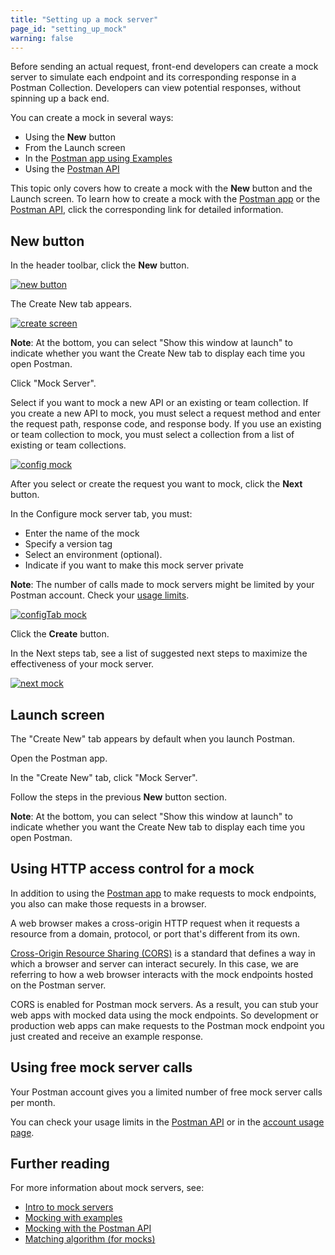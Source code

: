 ```yaml
---
title: "Setting up a mock server"
page_id: "setting_up_mock"
warning: false
---
```


Before sending an actual request, front-end developers can create a mock server to simulate each endpoint and its corresponding response in a Postman Collection. Developers can view potential responses, without spinning up a back end.

You can create a mock in several ways:

* Using the **New** button
* From the Launch screen
* In the [Postman app using Examples](/docs/postman/mock_servers/mocking_with_examples/)
* Using the [Postman API](/docs/postman/mock_servers/mock_with_api/)

This topic only covers how to create a mock with the **New** button and the Launch screen. To learn how to create a mock with the [Postman app](/docs/postman/mock_servers/mocking_with_examples/) or the [Postman API](/docs/postman/mock_servers/mock_with_api/), click the corresponding link for detailed information.

## New button

In the header toolbar, click the **New** button.

[![new button](https://s3.amazonaws.com/postman-static-getpostman-com/postman-docs/Header_Toolbar_New.png)](https://s3.amazonaws.com/postman-static-getpostman-com/postman-docs/Header_Toolbar_New.png)

The Create New tab appears.

[![create screen](https://s3.amazonaws.com/postman-static-getpostman-com/postman-docs/Create_New_Tab_Updated.png)](https://s3.amazonaws.com/postman-static-getpostman-com/postman-docs/Create_New_Tab_Updated.png)

**Note**: At the bottom, you can select "Show this window at launch" to indicate whether you want the Create New tab to display each time you open Postman.

Click "Mock Server".

Select if you want to mock a new API or an existing or team collection. If you create a new API to mock, you must select a request method and enter the request path, response code, and response body. If you use an existing or team collection to mock, you must select a collection from a list of existing or team collections.

[![config mock](https://s3.amazonaws.com/postman-static-getpostman-com/postman-docs/Create_New_Tab_Updated2.png)](https://s3.amazonaws.com/postman-static-getpostman-com/postman-docs/Create_New_Tab_Updated2.png)

After you select or create the request you want to mock, click the **Next** button.

In the Configure mock server tab, you must:

* Enter the name of the mock
* Specify a version tag
* Select an environment (optional).
* Indicate if you want to make this mock server private

**Note**: The number of calls made to mock servers might be limited by your Postman account. Check your [usage limits](https://go.postman.co/usage).

[![configTab mock](https://s3.amazonaws.com/postman-static-getpostman-com/postman-docs/Mock-Collection-Version1.png)](https://s3.amazonaws.com/postman-static-getpostman-com/postman-docs/Mock-Collection-Version1.png)

Click the **Create** button.

In the Next steps tab, see a list of suggested next steps to maximize the effectiveness of your mock server.

[![next mock](https://s3.amazonaws.com/postman-static-getpostman-com/postman-docs/WS-next-steps.png)](https://s3.amazonaws.com/postman-static-getpostman-com/postman-docs/WS-next-steps.png)

## Launch screen

The "Create New" tab appears by default when you launch Postman.

Open the Postman app.

In the "Create New" tab, click "Mock Server".

Follow the steps in the previous **New** button section.

**Note**: At the bottom, you can select "Show this window at launch" to indicate whether you want the Create New tab to display each time you open Postman.

## Using HTTP access control for a mock

In addition to using the [Postman app](/docs/postman/mock_servers/mocking_with_examples/) to make requests to mock endpoints, you also can make those requests in a browser.

A web browser makes a cross-origin HTTP request when it requests a resource from a domain, protocol, or port that's different from its own.

[Cross-Origin Resource Sharing (CORS)](https://developer.mozilla.org/en-US/docs/Web/HTTP/Access_control_CORS) is a standard that defines a way in which a browser and server can interact securely. In this case, we are referring to how a web browser interacts with the mock endpoints hosted on the Postman server.

CORS is enabled for Postman mock servers. As a result, you can stub your web apps with mocked data using the mock endpoints. So development or production web apps can make requests to the Postman mock endpoint you just created and receive an example response.

## Using free mock server calls

Your Postman account gives you a limited number of free mock server calls per month.

You can check your usage limits in the [Postman API](https://docs.api.getpostman.com) or in the [account usage page](https://go.pstmn.io/postman-account-limits).

## Further reading

For more information about mock servers, see:

* [Intro to mock servers](/docs/v6/postman/mock_servers/intro_to_mock_servers)
* [Mocking with examples](/docs/postman/mock_servers/mocking_with_examples/)
* [Mocking with the Postman API](/docs/postman/mock_servers/mock_with_api/)
* [Matching algorithm (for mocks)](/docs/postman/mock_servers/matching_algorithm/)
